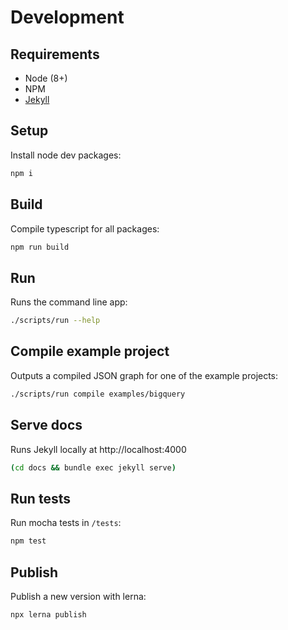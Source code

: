 # Development

## Requirements

- Node (8+)
- NPM
- [Jekyll](https://jekyllrb.com/docs/installation/)

## Setup

Install node dev packages:

```bash
npm i
```

## Build

Compile typescript for all packages:

```bash
npm run build
```

## Run

Runs the command line app:

```bash
./scripts/run --help
```

## Compile example project

Outputs a compiled JSON graph for one of the example projects:

```bash
./scripts/run compile examples/bigquery
```

## Serve docs

Runs Jekyll locally at http://localhost:4000

```bash
(cd docs && bundle exec jekyll serve)
```

## Run tests

Run mocha tests in `/tests`:

```bash
npm test
```

## Publish

Publish a new version with lerna:

```bash
npx lerna publish
```
